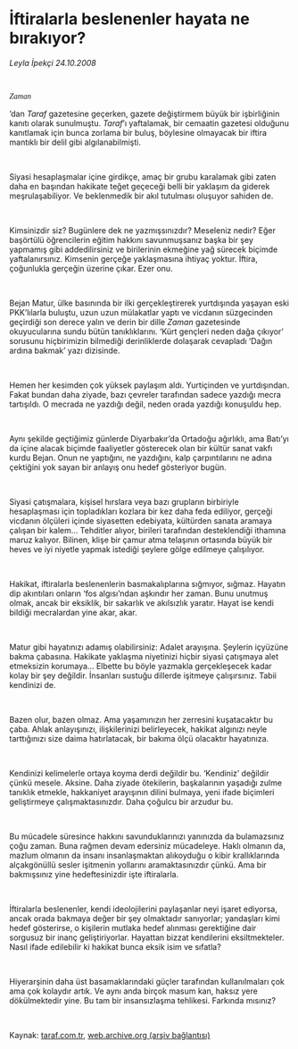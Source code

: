 # İftiralarla beslenenler hayata ne bırakıyor?

*Leyla İpekçi 24.10.2008*

<div class="taraf_structure_2col_1zq">
<div class="margen_n">



 <p><i><font face="Times New Roman TUR"><br/>
<p>Zaman</p></font></i>’dan <i>Taraf</i> gazetesine geçerken, gazete değiştirmem büyük bir işbirliğinin kanıtı olarak sunulmuştu. <i>Taraf</i>’ı yaftalamak, bir cemaatin gazetesi olduğunu kanıtlamak için bunca zorlama bir buluş, böylesine olmayacak bir iftira mantıklı bir delil gibi algılanabilmişti. </p><br/>
<p>Siyasi hesaplaşmalar içine girdikçe, amaç bir grubu karalamak gibi zaten daha en başından hakikate teğet geçeceği belli bir yaklaşım da giderek meşrulaşabiliyor. Ve beklenmedik bir akıl tutulması oluşuyor sahiden de.</p><br/>
<p>Kimsinizdir siz? Bugünlere dek ne yazmışsınızdır? Meseleniz nedir? Eğer başörtülü öğrencilerin eğitim hakkını savunmuşsanız başka bir şey yapmamış gibi addedilirsiniz ve birilerinin ekmeğine yağ sürecek biçimde yaftalanırsınız. Kimsenin gerçeğe yaklaşmasına ihtiyaç yoktur. İftira, çoğunlukla gerçeğin üzerine çıkar. Ezer onu. </p><br/>
<p>Bejan Matur, ülke basınında bir ilki gerçekleştirerek yurtdışında yaşayan eski PKK’lılarla buluştu, uzun uzun mülakatlar yaptı ve vicdanın süzgecinden geçirdiği son derece yalın ve derin bir dille <i>Zaman</i> gazetesinde okuyucularına sundu bütün tanıklıklarını. ‘Kürt gençleri neden dağa çıkıyor’ sorusunu hiçbirimizin bilmediği derinliklerde dolaşarak cevapladı ‘Dağın ardına bakmak’ yazı dizisinde. </p><br/>
<p>Hemen her kesimden çok yüksek paylaşım aldı. Yurtiçinden ve yurtdışından. Fakat bundan daha ziyade, bazı çevreler tarafından sadece yazdığı mecra tartışıldı. O mecrada ne yazdığı değil, neden orada yazdığı konuşuldu hep.</p><br/>
<p>Aynı şekilde geçtiğimiz günlerde Diyarbakır’da Ortadoğu ağırlıklı, ama Batı’yı da içine alacak biçimde faaliyetler gösterecek olan bir kültür sanat vakfı kurdu Bejan. Onun ne yaptığını, ne yazdığını, kalp çarpıntılarını ne adına çektiğini yok sayan bir anlayış onu hedef gösteriyor bugün. </p><br/>
<p>Siyasi çatışmalara, kişisel hırslara veya bazı grupların birbiriyle hesaplaşması için topladıkları kozlara bir kez daha feda ediliyor, gerçeği vicdanın ölçüleri içinde siyasetten edebiyata, kültürden sanata aramaya çalışan bir kalem... Tehditler alıyor, birileri tarafından desteklendiği ithamına maruz kalıyor. Bilinen, klişe bir çamur atma telaşının ortasında büyük bir heves ve iyi niyetle yapmak istediği şeylere gölge edilmeye çalışılıyor. </p><br/>
<p>Hakikat, iftiralarla beslenenlerin basmakalıplarına sığmıyor, sığmaz. Hayatın dip akıntıları onların ‘fos algısı’ndan aşkındır her zaman. Bunu unutmuş olmak, ancak bir eksiklik, bir sakarlık ve akılsızlık yaratır. Hayat ise kendi bildiği mecralardan yine akar, akar.</p><br/>
<p>Matur gibi hayatınızı adamış olabilirsiniz: Adalet arayışına. Şeylerin içyüzüne bakma çabasına. Hakikate yaklaşma niyetinizi hiçbir siyasi çatışmaya alet etmeksizin korumaya... Elbette bu böyle yazmakla gerçekleşecek kadar kolay bir şey değildir. İnsanları sustuğu dillerde işitmeye çalışırsınız. Tabii kendinizi de. </p><br/>
<p>Bazen olur, bazen olmaz. Ama yaşamınızın her zerresini kuşatacaktır bu çaba. Ahlak anlayışınızı, ilişkilerinizi belirleyecek, hakikat algınızı neyle tarttığınızı size daima hatırlatacak, bir bakıma ölçü olacaktır hayatınıza.</p><br/>
<p>Kendinizi kelimelerle ortaya koyma derdi değildir bu. ‘Kendiniz’ değildir çünkü mesele. Aksine. Daha ziyade ötekilerin, başkalarının yaşadığı zulme tanıklık etmekle, hakkaniyet arayışının dilini bulmaya, yeni ifade biçimleri geliştirmeye çalışmaktasınızdır. Daha çoğulcu bir arzudur bu.</p><br/>
<p>Bu mücadele süresince hakkını savunduklarınızı yanınızda da bulamazsınız çoğu zaman. Buna rağmen devam edersiniz mücadeleye. Haklı olmanın da, mazlum olmanın da insanı insanlaşmaktan alıkoyduğu o kibir krallıklarında alçakgönüllü sesler işitmenin yollarını aramaktasınızdır çünkü. Ama bir bakmışsınız yine hedeftesinizdir işte iftiralarla.</p><br/>
<p>İftiralarla beslenenler, kendi ideolojilerini paylaşanlar neyi işaret ediyorsa, ancak orada bakmaya değer bir şey olmaktadır sanıyorlar; yandaşları kimi hedef gösterirse, o kişilerin mutlaka hedef alınması gerektiğine dair sorgusuz bir inanç geliştiriyorlar. Hayattan bizzat kendilerini eksiltmekteler. Nasıl ifade edilebilir ki hakikat bunca eksik isim ve sıfatla? </p><br/>
<p>Hiyerarşinin daha üst basamaklarındaki güçler tarafından kullanılmaları çok ama çok kolaydır artık. Ve aynı anda birçok masum kan, haksız yere dökülmektedir yine. Bu tam bir insansızlaşma tehlikesi. Farkında mısınız? </p>

<br/>


<div id="taraf_not">
</div>

</div>


</div>

Kaynak: [taraf.com.tr](http://www.taraf.com.tr:80/makale/2375.htm), [web.archive.org (arşiv bağlantısı)](http://web.archive.org/web/20081219131326/http://www.taraf.com.tr:80/makale/2375.htm)
